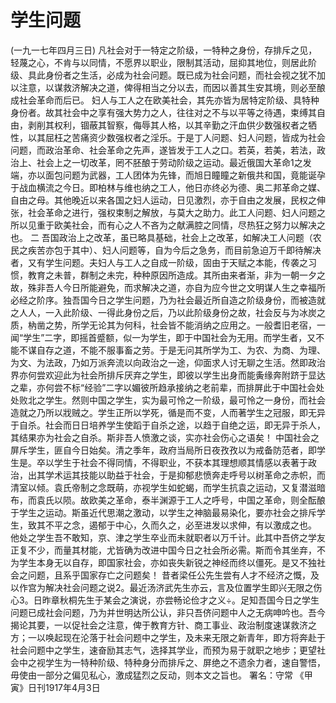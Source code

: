 # 学生问题
(一九一七年四月三日)
凡社会对于一特定之阶级，一特种之身份，存排斥之见，轻蔑之心，不肯与以同情，不愿界以职业，限制其活动，屈抑其地位，则居此阶级、具此身份者之生活，必成为社会问题。既已成为社会问题，而社会视之犹不加以注意，以谋救济解决之道，俾得相当之分以去，而因以善其生安其境，则必至酿成社会革命而后已。
妇人与工人之在欧美社会，其先亦皆为居特定阶级、具特种身份者。故其社会中之享有强大势力之人，往往对之不与以平等之待遇，束缚其自由，剥削其权利，锢蔽其智察，侮辱其人格，以其辛勤之汗血供少数强权者之牺性，以其屈枉之苦痛资少数强权者之淫乐。于是丁人问题、妇人问题，皆成为社会问题，而政治革命、社会革命之先声，遂皆发于工人之口。若英，若美，若法，政治上、社会上之一切改革，罔不胚酿于劳动阶级之运动。最近俄国大革命1之发端，亦以面包问题为武器，工人团体为先锋，而旭日瞳瞳之新俄共和国，竟能诞孕于战血横流之今日。即柏林与维也纳之工人，他日亦终必为德、奥二邦革命之媒、自由之母。其他晚近以来各国之妇人运动，日见激烈，亦于自由之发展，民权之伸张，社会革命之进行，强权束制之解放，与莫大之助力。此工人问题、妇人问题之所以见重于欧美社会，而有心之人不吝为之献满腔之同情，尽热狂之努力以解决之也。
二
吾国政治上之改革，虽已略具基础，社会上之改革，如解决工人问题（农民之疾苦亦包于其中）、妇人问题等，自为今后之急务，而目前急迫万千即待解决者，又有学生问题。夫妇人与工人之自成一阶级，固由于天赋之本能，传袭之习惯，教育之未普，群制之未完，种种原因所造成。其所由来者渐，非为一朝一夕之故，殊非吾人今日所能避免，而求解决之道，亦自为应今世之文明谋人生之幸福所必经之阶序。独吾国今日之学生问题，乃为社会最近所自造之阶级身份，而被造就之人人，一入此阶级、一得此身份之后，乃以此阶级身份之故，社会反与为冰炭之质，枘凿之势，所学无论其为何科，社会皆不能消纳之应用之。一般耆旧老宿，一闻“学生”二字，即摇首蹙额，似一为学生，即于中国社会为无用。而学生者，又不能不谋自存之道，不能不服事畜之劳。于是无问其所学为工、为农、为商、为理、为文、为法政，乃如万派奔流以向政治之一途，仰面求人讨无聊之生活。然即政治界亦何尝欢迎此为社会所排斥厌弃之学生，即彼以学生出身而能夤缘奔附跻于显达之辈，亦何尝不标“经验”二字以媚彼所趋承接纳之老前辈，而排屏此于中国社会处处败北之学生。然则中国之学生，实为最可怜之一阶级，最可怜之一身份，而社会造就之乃所以戕贼之。学生正所以学死，循是而不变，人而著学生之冠服，即无异于自杀。社会而日日培养学生使蹈于自杀之途，以趋于自绝之运，即无异于杀人，其结果亦为社会之自杀。斯非吾人愤激之谈，实亦社会伤心之语矣！
中国社会之屏斥学生，匪自今日始矣。清之季年，政府当局所日夜孜孜以为戒备防范者，即学生是。卒以学生于社会不得同情，不得职业，不获本其理想顺其情感以表著于政治，出其学术运其技能以助益于社会，于是抑郁悲愤奔走呼号以树革命之赤帜，而清室以倾。袁氏帝制之念既萌，亦视学生如蛇蝎，而学生抗袁之运动，又复潜滋暗布，而袁氏以陨。故欧美之革命，泰半渊源于工人之呼号，中国之革命，则全酝酿于学生之运动。斯虽近代思潮之激动，以学生之神脑最易染化，要亦社会之排斥学生，致其不平之念，遏郁于中心，久而久之，必至进发以求伸，有以激成之也。
他处之学生吾不敢知，京、津之学生卒业而未就职者以万千计。此其中吾侪之学友正复不少，而量其材能，尤皆确为改进中国今日之社会所必需。斯而令其坐弃，不为学生本身无以自存，即国家社会，亦如丧失新锐之神经而终以僵死。是又不独社会之问题，且系乎国家存亡之问题矣！
昔者梁任公先生尝有人才不经济之慨，及以作宫为解决社会问题之说2。最近汤济武先生亦云，言及位置学生即兴无限之伤心3。日昨章秋桐先生于某会之演说，亦尝畅论俭才之义÷。足知吾国今日之学生问题已成社会问题，乃为并世明达所公认，非只吾侪问题中人之无病呻吟也。吾今揭论其要，一以促社会之注意，俾于教育方针、商工事业、政治制度速谋救济之方；一以唤起现在沦落于社会问题中之学生，及未来无限之新青年，即方将奔赴于社会问题中之学生，速奋励其志气，选择其学业，而预为易于就职之地步；更望社会中之视学生为一特种阶级、特种身分而排斥之、屏绝之不遗余力者，速自警悟，毋使由一部分之偏见私心，激成猛烈之反动，则本文之旨也。
署名：守常
《甲寅》日刊1917年4月3日
